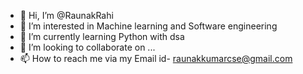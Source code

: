 - 👋 Hi, I’m @RaunakRahi
- 👀 I’m interested in Machine learning and Software engineering
- 🌱 I’m currently learning Python with dsa
- 💞️ I’m looking to collaborate on ...
- 📫 How to reach me via my Email id- raunakkumarcse@gmail.com

<!---
RaunakRahi/RaunakRahi is a ✨ special ✨ repository because its `README.md` (this file) appears on your GitHub profile.
You can click the Preview link to take a look at your changes.
--->
